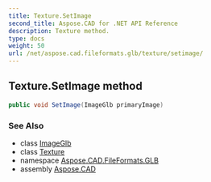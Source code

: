 ```yaml
---
title: Texture.SetImage
second_title: Aspose.CAD for .NET API Reference
description: Texture method. 
type: docs
weight: 50
url: /net/aspose.cad.fileformats.glb/texture/setimage/
---
```

## Texture.SetImage method

```csharp
public void SetImage(ImageGlb primaryImage)
```

### See Also

* class [ImageGlb](../../imageglb/)
* class [Texture](../)
* namespace [Aspose.CAD.FileFormats.GLB](../../texture/)
* assembly [Aspose.CAD](../../../)


